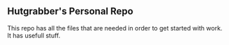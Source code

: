 ## Hutgrabber's Personal Repo

This repo has all the files that are needed in order to get started with work. It has usefull stuff.
